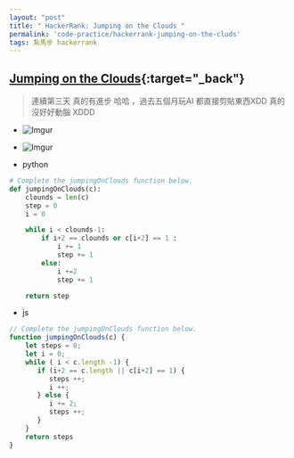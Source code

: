 ```yaml
---
layout: "post"
title: " HackerRank: Jumping on the Clouds "
permalink: 'code-practice/hackerrank-jumping-on-the-cluds'
tags: 紮馬步 hackerrank
---
```


## [Jumping on the Clouds](https://www.hackerrank.com/challenges/jumping-on-the-clouds/problem?h_l=interview&playlist_slugs%5B%5D=interview-preparation-kit&playlist_slugs%5B%5D=warmup){:target="_back"}

> 連續第三天 真的有進步 哈哈 ，過去五個月玩AI 都直接剪貼東西XDD 真的沒好好動腦 XDDD

- ![Imgur](https://i.imgur.com/rjpJOvh.gif)

- ![Imgur](https://i.imgur.com/b9j9Nwz.jpg)

- python

~~~py
# Complete the jumpingOnClouds function below.
def jumpingOnClouds(c):
    clounds = len(c)
    step = 0
    i = 0

    while i < clounds-1:
        if i+2 == clounds or c[i+2] == 1 :
            i += 1
            step += 1
        else:
            i +=2
            step += 1

    return step
~~~

- js

~~~js
// Complete the jumpingOnClouds function below.
function jumpingOnClouds(c) {
    let steps = 0;
    let i = 0;
    while ( i < c.length -1) {
       if (i+2 == c.length || c[i+2] == 1) {
          steps ++;
          i ++; 
       } else {
          i += 2;
          steps ++;
       }
    }
    return steps
}
~~~

